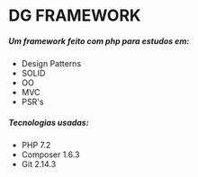 # DG FRAMEWORK

##### Um framework feito com php para estudos em:
- Design Patterns
- SOLID
- OO
- MVC
- PSR's

##### Tecnologias usadas:
- PHP 7.2
- Composer 1.6.3
- Git 2.14.3
